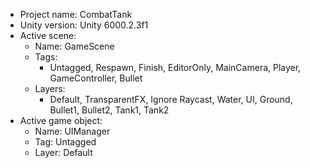 <!-- UNITY CODE ASSIST INSTRUCTIONS START -->
- Project name: CombatTank
- Unity version: Unity 6000.2.3f1
- Active scene:
  - Name: GameScene
  - Tags:
    - Untagged, Respawn, Finish, EditorOnly, MainCamera, Player, GameController, Bullet
  - Layers:
    - Default, TransparentFX, Ignore Raycast, Water, UI, Ground, Bullet1, Bullet2, Tank1, Tank2
- Active game object:
  - Name: UIManager
  - Tag: Untagged
  - Layer: Default
<!-- UNITY CODE ASSIST INSTRUCTIONS END -->